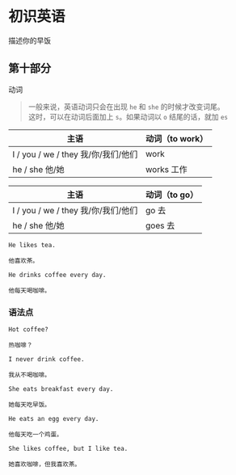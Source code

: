 # 初识英语

描述你的早饭

## 第十部分

动词

> 一般来说，英语动词只会在出现 `he` 和 `she` 的时候才改变词尾。  
> 这时，可以在动词后面加上 `s`。如果动词以 `o` 结尾的话，就加 `es`

| 主语                                | 动词（to work） |
| ----------------------------------- | --------------- |
| I / you / we / they 我/你/我们/他们 | work            |
| he / she 他/她                      | works 工作      |

| 主语                                | 动词（to go） |
| ----------------------------------- | ------------- |
| I / you / we / they 我/你/我们/他们 | go 去         |
| he / she 他/她                      | goes 去       |

```text
He likes tea.

他喜欢茶。
```

```text
He drinks coffee every day.

他每天喝咖啡。
```

### 语法点

```text
Hot coffee?

热咖啡？
```

```text
I never drink coffee.

我从不喝咖啡。
```

```text
She eats breakfast every day.

她每天吃早饭。
```

```text
He eats an egg every day.

他每天吃一个鸡蛋。
```

```text
She likes coffee, but I like tea.

她喜欢咖啡，但我喜欢茶。
```
